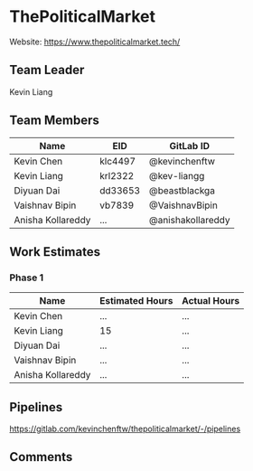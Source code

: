 # ThePoliticalMarket

Website: https://www.thepoliticalmarket.tech/ 

## Team Leader
Kevin Liang

## Team Members
| Name | EID | GitLab ID |
| ------ | ------ | ----- |
| Kevin Chen | klc4497 | @kevinchenftw |
| Kevin Liang | krl2322 | @kev-liangg |
| Diyuan Dai | dd33653 | @beastblackga | 
| Vaishnav Bipin | vb7839 | @VaishnavBipin |
| Anisha Kollareddy | ... | @anishakollareddy | 

## Work Estimates
### Phase 1
| Name | Estimated Hours | Actual Hours | 
|----- | ----- | -----|
| Kevin Chen | ... | ... |
| Kevin Liang | 15 | ... |
| Diyuan Dai | ... | ... | 
| Vaishnav Bipin | ... | ... |
| Anisha Kollareddy | ... | ... |  

## Pipelines

https://gitlab.com/kevinchenftw/thepoliticalmarket/-/pipelines  

## Comments